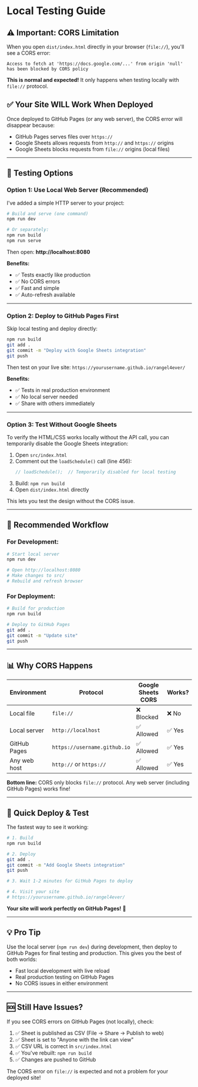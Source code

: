 # Local Testing Guide

## ⚠️ Important: CORS Limitation

When you open `dist/index.html` directly in your browser (`file://`), you'll see a CORS error:

```
Access to fetch at 'https://docs.google.com/...' from origin 'null' has been blocked by CORS policy
```

**This is normal and expected!** It only happens when testing locally with `file://` protocol.

## ✅ Your Site WILL Work When Deployed

Once deployed to GitHub Pages (or any web server), the CORS error will disappear because:
- GitHub Pages serves files over `https://`
- Google Sheets allows requests from `http://` and `https://` origins
- Google Sheets blocks requests from `file://` origins (local files)

---

## 🧪 Testing Options

### Option 1: Use Local Web Server (Recommended)

I've added a simple HTTP server to your project:

```bash
# Build and serve (one command)
npm run dev

# Or separately:
npm run build
npm run serve
```

Then open: **http://localhost:8080**

**Benefits:**
- ✅ Tests exactly like production
- ✅ No CORS errors
- ✅ Fast and simple
- ✅ Auto-refresh available

---

### Option 2: Deploy to GitHub Pages First

Skip local testing and deploy directly:

```bash
npm run build
git add .
git commit -m "Deploy with Google Sheets integration"
git push
```

Then test on your live site: `https://yourusername.github.io/rangel4ever/`

**Benefits:**
- ✅ Tests in real production environment
- ✅ No local server needed
- ✅ Share with others immediately

---

### Option 3: Test Without Google Sheets

To verify the HTML/CSS works locally without the API call, you can temporarily disable the Google Sheets integration:

1. Open `src/index.html`
2. Comment out the `loadSchedule()` call (line 456):
   ```javascript
   // loadSchedule();  // Temporarily disabled for local testing
   ```
3. Build: `npm run build`
4. Open `dist/index.html` directly

This lets you test the design without the CORS issue.

---

## 🎯 Recommended Workflow

### For Development:
```bash
# Start local server
npm run dev

# Open http://localhost:8080
# Make changes to src/
# Rebuild and refresh browser
```

### For Deployment:
```bash
# Build for production
npm run build

# Deploy to GitHub Pages
git add .
git commit -m "Update site"
git push
```

---

## 📊 Why CORS Happens

| Environment | Protocol | Google Sheets CORS | Works? |
|-------------|----------|-------------------|--------|
| Local file | `file://` | ❌ Blocked | ❌ No |
| Local server | `http://localhost` | ✅ Allowed | ✅ Yes |
| GitHub Pages | `https://username.github.io` | ✅ Allowed | ✅ Yes |
| Any web host | `http://` or `https://` | ✅ Allowed | ✅ Yes |

**Bottom line:** CORS only blocks `file://` protocol. Any web server (including GitHub Pages) works fine!

---

## 🚀 Quick Deploy & Test

The fastest way to see it working:

```bash
# 1. Build
npm run build

# 2. Deploy
git add .
git commit -m "Add Google Sheets integration"
git push

# 3. Wait 1-2 minutes for GitHub Pages to deploy

# 4. Visit your site
# https://yourusername.github.io/rangel4ever/
```

**Your site will work perfectly on GitHub Pages!** 🎉

---

## 💡 Pro Tip

Use the local server (`npm run dev`) during development, then deploy to GitHub Pages for final testing and production. This gives you the best of both worlds:

- Fast local development with live reload
- Real production testing on GitHub Pages
- No CORS issues in either environment

---

## 🆘 Still Have Issues?

If you see CORS errors on GitHub Pages (not locally), check:

1. ✅ Sheet is published as CSV (File → Share → Publish to web)
2. ✅ Sheet is set to "Anyone with the link can view"
3. ✅ CSV URL is correct in `src/index.html`
4. ✅ You've rebuilt: `npm run build`
5. ✅ Changes are pushed to GitHub

The CORS error on `file://` is expected and not a problem for your deployed site!
